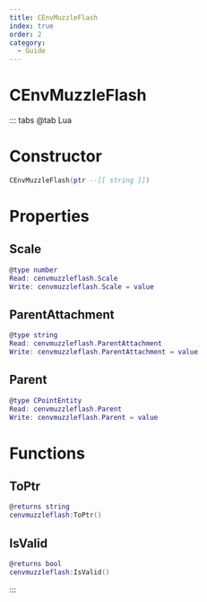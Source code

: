 ```yaml
---
title: CEnvMuzzleFlash
index: true
order: 2
category:
  - Guide
---
```


# CEnvMuzzleFlash

::: tabs
@tab Lua
# Constructor
```lua
CEnvMuzzleFlash(ptr --[[ string ]])
```
# Properties
## Scale 
```lua
@type number
Read: cenvmuzzleflash.Scale
Write: cenvmuzzleflash.Scale = value
```
## ParentAttachment 
```lua
@type string
Read: cenvmuzzleflash.ParentAttachment
Write: cenvmuzzleflash.ParentAttachment = value
```
## Parent 
```lua
@type CPointEntity
Read: cenvmuzzleflash.Parent
Write: cenvmuzzleflash.Parent = value
```
# Functions
## ToPtr
```lua
@returns string
cenvmuzzleflash:ToPtr()
```
## IsValid
```lua
@returns bool
cenvmuzzleflash:IsValid()
```

:::
